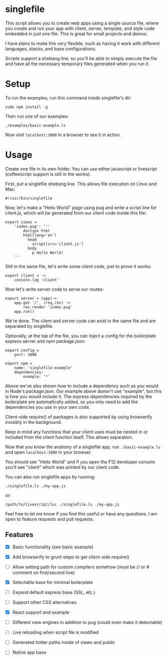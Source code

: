 # singlefile

This script allows you to create web apps using a single source file, where you create and run your app 
with client, server, template, and style code embedded in just one file.  This is great for small
projects and demos.

I have plans to make this very flexible, such as having it work with different languages, stacks, and base configurations.

Scripts support a shebang line, so you'll be able to simply execute the file and have all the necessary
temporary files generated when you run it.

# Setup

To run the examples, run this command inside singlefile's dir:

```
sudo npm install -g
```

Then run one of our examples:

```
./examples/basic-example.ls
```

Now visit `localhost:3000` in a browser to see it in action.

# Usage

Create one file in its own folder.  You can use either javascript or livescript (coffeescript support is still in the works).

First, put a singlefile shebang line.  This allows file execution on Linux and Mac:

```ls
#!/usr/bin/singlefile
```

Now, let's make a "Hello World" page using pug and write a script line for client.js, which will be generated from
our client code inside this file:

```ls
export views =
    'index.pug': '''
        doctype html
        html(lang='en')
          head
            script(src='client.js')
          body
            p Hello World!
    '''
```

Still in the same file, let's write some client code, just to prove it works:

```ls
export client = ->
    console.log 'client'
```

Now let's write server code to serve our routes:
```ls
export server = (app)->
    app.get '/', (req,res) ->
        res.render 'index.pug'
    app.run()
```

We're done.  The client and server code can exist in the same file and are separated by singlefile.

Optionally, at the top of the file, you can inject a config for the boilerplate express server and npm package.json:

```ls
export config =
    port: 3000

export npm =
    name: 'singlefile-example'
    dependencies:
        example: '*'
```

Above we've also shown how to include a dependency such as you would in Node's package.json.  Our example
above doesn't use "example", but this is how you would include it.  The express dependencies required by the
boilerplate are automatically added, so you only need to add the dependencies you use in your own code.

Client-side require() of packages is also supported by using browserify invisibly in the background.

Keep in mind any functions that your client uses must be nested in or included from the client
function itself.  This allows separation.

Now that you know the anatomy of a singlefile app, run `./basic-example.ls` and open `localhost:3000` in your browser.

You should see "Hello World" and if you open the F12 developer console you'll see "client" which was printed by 
our client code.

You can also run singlefile apps by running:

```
./singlefile.ls ./my-app.js
```

or:

```
/path/to/livescript/lsc ./singlefile.ls ./my-app.js
```

Feel free to let me know if you find this useful or have any questions.  I am open to feature requests and pull requests.

## Features

- [x] Basic functionality (see basic example)
- [x] Add browserify to grunt steps to get client-side require()
- [ ] Allow setting path for custom compilers somehow (must be // or # comment on first/second line)
- [x] Selectable base for minimal boilerplate
- [ ] Expand default express base (SSL, etc.)
- [ ] Support other CSS alternatives
- [x] React support and example
- [ ] Different view engines in addition to pug (could even make it detectable)
- [ ] Live reloading when script file is modified
- [ ] Generated folder paths inside of views and public
- [ ] Native app base

